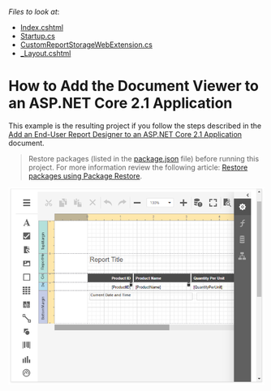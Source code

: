 <!-- default file list -->
*Files to look at*:
* [Index.cshtml](./CS/SimpleAspNetCoreReportingDesigner/Views/Home/Index.cshtml)
* [Startup.cs](./CS/SimpleAspNetCoreReportingDesigner/Startup.cs) 
* [CustomReportStorageWebExtension.cs](./CS/SimpleAspNetCoreReportingDesigner/Services/CustomReportStorageWebExtension.cs) 
* [_Layout.cshtml](./CS/SimpleAspNetCoreReportingDesigner/Views/Shared/_Layout.cshtml)
<!-- default file list end -->

# How to Add the Document Viewer to an ASP.NET Core 2.1 Application

This example is the resulting project if you follow the steps described in the [Add an End-User Report Designer to an ASP.NET Core 2.1 Application](https://docs.devexpress.com/XtraReports/400042) document.


> Restore packages (listed in the [package.json](./CS/SimpleAspNetCoreReportingDesigner/package.json) file) before running this project. For more information review the following article: [Restore packages using Package Restore](https://docs.microsoft.com/en-us/nuget/consume-packages/package-restore).


![screenshot](images/screenshot.png)